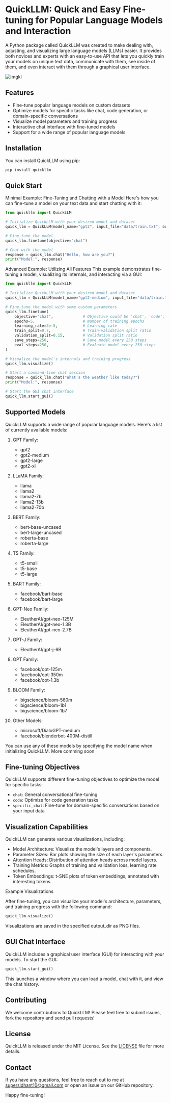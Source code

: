 # QuickLLM: Quick and Easy Fine-tuning for Popular Language Models and Interaction

A Python package called QuickLLM was created to make dealing with, adjusting, and visualizing large language models (LLMs) easier. It provides both novices and experts with an easy-to-use API that lets you quickly train your models on unique text data, communicate with them, see inside of them, and even interact with them through a graphical user interface.

![imgkl](https://github.com/user-attachments/assets/6619ad52-a405-44a1-85ef-8a5e7be3a394)

## Features

- Fine-tune popular language models on custom datasets
- Optimize models for specific tasks like chat, code generation, or domain-specific conversations
- Visualize model parameters and training progress
- Interactive chat interface with fine-tuned models
- Support for a wide range of popular language models

## Installation

You can install QuickLLM using pip:

```bash
pip install quickllm
```

## Quick Start

Minimal Example: Fine-Tuning and Chatting with a Model
Here's how you can fine-tune a model on your text data and start chatting with it:

```py
from quickllm import QuickLLM

# Initialize QuickLLM with your desired model and dataset
quick_llm = QuickLLM(model_name="gpt2", input_file="data/train.txt", output_dir="output/")

# Fine-tune the model
quick_llm.finetune(objective="chat")

# Chat with the model
response = quick_llm.chat("Hello, how are you?")
print("Model:", response)
```

Advanced Example: Utilizing All Features
This example demonstrates fine-tuning a model, visualizing its internals, and interacting via a GUI:

```py
from quickllm import QuickLLM

# Initialize QuickLLM with your desired model and dataset
quick_llm = QuickLLM(model_name="gpt2-medium", input_file="data/train.txt", output_dir="output/")

# Fine-tune the model with some custom parameters
quick_llm.finetune(
    objective="chat",             # Objective could be 'chat', 'code', 'specific_chat', etc.
    epochs=5,                     # Number of training epochs
    learning_rate=3e-5,           # Learning rate
    train_split=0.7,              # Train-validation split ratio
    validation_split=0.15,        # Validation split ratio
    save_steps=250,               # Save model every 250 steps
    eval_steps=250,               # Evaluate model every 250 steps
)

# Visualize the model's internals and training progress
quick_llm.visualize()

# Start a command-line chat session
response = quick_llm.chat("What's the weather like today?")
print("Model:", response)

# Start the GUI chat interface
quick_llm.start_gui()
```

## Supported Models

QuickLLM supports a wide range of popular language models. Here's a list of currently available models:

1. GPT Family:
   - gpt2
   - gpt2-medium
   - gpt2-large
   - gpt2-xl

2. LLaMA Family:
   - llama
   - llama2
   - llama2-7b
   - llama2-13b
   - llama2-70b

3. BERT Family:
   - bert-base-uncased
   - bert-large-uncased
   - roberta-base
   - roberta-large

4. T5 Family:
   - t5-small
   - t5-base
   - t5-large

5. BART Family:
   - facebook/bart-base
   - facebook/bart-large

6. GPT-Neo Family:
   - EleutherAI/gpt-neo-125M
   - EleutherAI/gpt-neo-1.3B
   - EleutherAI/gpt-neo-2.7B

7. GPT-J Family:
   - EleutherAI/gpt-j-6B

8. OPT Family:
   - facebook/opt-125m
   - facebook/opt-350m
   - facebook/opt-1.3b

9. BLOOM Family:
   - bigscience/bloom-560m
   - bigscience/bloom-1b1
   - bigscience/bloom-1b7

10. Other Models:
    - microsoft/DialoGPT-medium
    - facebook/blenderbot-400M-distill

You can use any of these models by specifying the model name when initializing QuickLLM. More comming soon

## Fine-tuning Objectives

QuickLLM supports different fine-tuning objectives to optimize the model for specific tasks:

- `chat`: General conversational fine-tuning
- `code`: Optimize for code generation tasks
- `specific_chat`: Fine-tune for domain-specific conversations based on your input data

## Visualization Capabilities
QuickLLM can generate various visualizations, including:

- Model Architecture: Visualize the model's layers and components.
- Parameter Sizes: Bar plots showing the size of each layer's parameters.
- Attention Heads: Distribution of attention heads across model layers.
- Training Metrics: Graphs of training and validation loss, learning rate schedules.
- Token Embeddings: t-SNE plots of token embeddings, annotated with interesting tokens.

Example Visualizations

After fine-tuning, you can visualize your model's architecture, parameters, and training progress with the following command:

```py
quick_llm.visualize()
```
Visualizations are saved in the specified output_dir as PNG files.

## GUI Chat Interface

QuickLLM includes a graphical user interface (GUI) for interacting with your models. To start the GUI:

```py
quick_llm.start_gui()
```
This launches a window where you can load a model, chat with it, and view the chat history.

## Contributing

We welcome contributions to QuickLLM! Please feel free to submit issues, fork the repository and send pull requests!

## License

QuickLLM is released under the MIT License. See the [LICENSE](https://github.com/yadavsidhant/quickllm?tab=MIT-1-ov-file) file for more details.

## Contact

If you have any questions, feel free to reach out to me at [supersidhant10@gmail.com](mailto:supersidhant10@gmail.com) or open an issue on our GitHub repository.

Happy fine-tuning!
